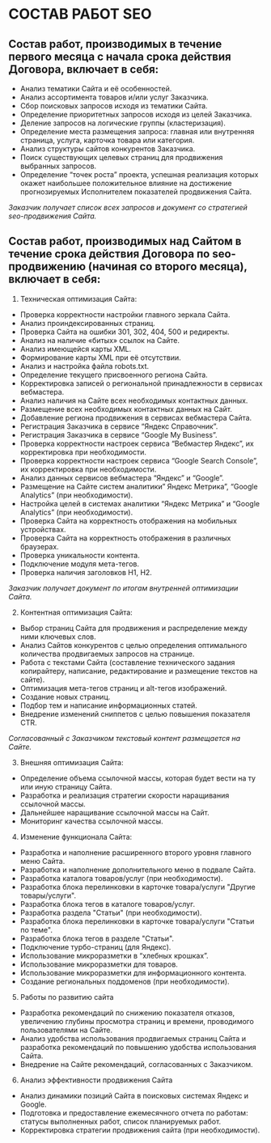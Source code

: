 # СОСТАВ РАБОТ SEO
## Состав работ, производимых в течение первого месяца с начала срока действия Договора, включает в себя:
* Анализ тематики Сайта и её особенностей. 
* Анализ ассортимента товаров и/или услуг Заказчика.
* Сбор поисковых запросов исходя из тематики Сайта.
* Определение приоритетных запросов исходя из целей Заказчика.
* Деление запросов на логические группы (кластеризация).
* Определение места размещения запроса: главная или внутренняя страница, услуга, карточка 
  товара или категория.
* Анализ структуры сайтов конкурентов Заказчика.
* Поиск существующих целевых страниц для продвижения выбранных запросов. 
* Определение “точек роста” проекта, успешная реализация которых окажет наибольшее положительное
  влияние на достижение прогнозируемых Исполнителем показателей продвижения Сайта.	

*Заказчик получает список всех запросов и документ со стратегией seo-продвижения Сайта.*

## Состав работ, производимых над Сайтом в течение срока действия Договора по seo-продвижению (начиная со второго месяца), включает в себя:

1. Техническая оптимизация Сайта:
* Проверка корректности настройки главного зеркала Сайта. 	
* Анализ проиндексированных страниц.
* Проверка Сайта на ошибки 301, 302, 404, 500 и редиректы.
* Анализ на наличие «битых» ссылок на Сайте.
* Анализ имеющейся карты XML.
* Формирование карты XML при её отсутствии.
* Анализ и настройка файла robots.txt.
* Определение текущего присвоенного региона Сайта. 	 	
* Корректировка записей о региональной принадлежности в сервисах вебмастера.
* Анализ наличия на Сайте всех необходимых контактных данных.
* Размещение всех необходимых контактных данных на Сайт.
* Добавление региона продвижения в сервисах вебмастера Сайта. 	
* Регистрация Заказчика в сервисе “Яндекс Справочник”.
* Регистрация Заказчика в сервисе “Google My Business”.
* Проверка корректности настроек сервиса “Вебмастер Яндекс”, их корректировка при 	необходимости.
* Проверка корректности настроек сервиса “Google Search Console”, их корректировка при 	необходимости.
* Анализ данных сервисов вебмастера “Яндекс” и “Google”.
* Размещение на Сайте систем аналитики” Яндекс Метрика”, “Google Analytics” (при необходимости).
* Настройка целей в системах аналитики “Яндекс 	Метрика” и “Google Analytics” (при необходимости).
* Проверка Сайта на корректность отображения на мобильных устройствах.
* Проверка Сайта на корректность отображения в различных браузерах.
* Проверка уникальности контента.
* Подключение модуля мета-тегов.
* Проверка наличия заголовков H1, H2.

*Заказчик получает документ по итогам внутренней оптимизации Сайта.*


2. Контентная оптимизация Сайта:
* Выбор страниц Сайта для продвижения и распределение между ними ключевых слов.
* Анализ Сайтов конкурентов с целью определения оптимального количества продвигаемых запросов на странице.
* Работа с текстами Сайта (составление технического задания копирайтеру, написание, редактирование и размещение текстов на сайте). 
* Оптимизация мета-тегов страниц и alt-тегов изображений.
* Создание новых страниц.
* Подбор тем и написание информационных статей.
* Внедрение изменений сниппетов с целью повышения показателя CTR.

*Согласованный с Заказчиком текстовый контент размещается на Сайте.*


3. Внешняя оптимизация Сайта:
* Определение объема ссылочной массы, которая будет вести на ту или иную страницу Сайта.
* Разработка и реализация стратегии скорости наращивания ссылочной массы.
* Дальнейшее наращивание ссылочной массы на Сайт.
* Мониторинг качества ссылочной массы.


4. Изменение функционала Сайта:
* Разработка и наполнение расширенного второго уровня главного меню Сайта.
* Разработка и наполнение дополнительного меню в подвале Сайта.
* Разработка каталога товаров/услуг (при необходимости).
* Разработка блока перелинковки в карточке товара/услуги "Другие товары/услуги".
* Разработка блока тегов в каталоге товаров/услуг.
* Разработка раздела "Статьи" (при необходимости).
* Разработка блока перелинковки в карточке товара/услуги "Статьи по теме".
* Разработка блока тегов в разделе "Статьи".
* Подключение турбо-страниц (для Яндекс).
* Использование микроразметки в “хлебных крошках”.
* Использование микроразметки для товаров.
* Использование микроразметки для информационного контента.
* Создание региональных поддоменов (при необходимости). 


5. Работы по развитию сайта
* Разработка рекомендаций по снижению показателя отказов, увеличению глубины просмотра страниц и времени, проводимого пользователями на Сайте.
* Анализ удобства использования продвигаемых страниц Сайта и разработка рекомендаций по повышению удобства использования Сайта.
* Внедрение на Сайте рекомендаций, согласованных с Заказчиком.


 6. Анализ эффективности продвижения Сайта
* Анализ динамики позиций Сайта в поисковых системах Яндекс и Google.
* Подготовка и предоставление ежемесячного отчета по работам: статусы выполненных работ, список планируемых работ.
* Корректировка стратегии продвижения сайта (при необходимости).


